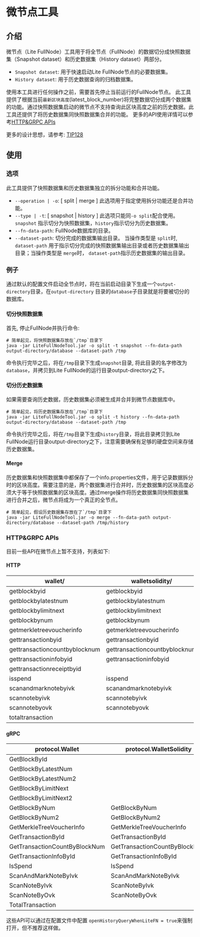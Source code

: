 # 微节点工具

## 介绍

微节点（Lite FullNode）工具用于将全节点（FullNode）的数据切分成快照数据集（Snapshot dataset）和历史数据集（History dataset）两部分。

- `Snapshot dataset`: 用于快速启动Lite FullNode节点的必要数据集。
- `History dataset`: 用于历史数据查询的归档数据集。

使用本工具进行任何操作之前，需要首先停止当前运行的FullNode节点。 此工具提供了根据当前`最新区块高度`(latest_block_number)将完整数据切分成两个数据集的功能。通过快照数据集启动的微节点不支持查询此区块高度之前的历史数据。此工具还提供了将历史数据集同快照数据集合并的功能。 更多的API使用详情可以参考[HTTP&GRPC APIs](#httpgrpc-apis)

更多的设计思想，请参考: [TIP128](https://github.com/tronprotocol/tips/issues/128)

## 使用

### 选项

此工具提供了快照数据集和历史数据集独立的拆分功能和合并功能。

- `--operation | -o`: [ split | merge ]  此选项用于指定使用拆分功能还是合并功能。
- `--type | -t`: [ snapshot | history ]  此选项只能同`-o split`配合使用。 `snapshot` 指示切分为快照数据集，`history`指示切分为历史数据集。 
- `--fn-data-path`: FullNode数据库的目录。
- `--dataset-path`: 切分完成的数据集输出目录。 当操作类型是 `split`时, `dataset-path` 用于指示切分完成的快照数据集输出目录或者历史数据集输出目录；当操作类型是 `merge`时， `dataset-path`指示历史数据集的输出目录。

### 例子

通过默认的配置文件启动全节点时，将在当前启动目录下生成一个`output-directory`目录，在`output-directory` 目录的`database`子目录就是将要被切分的数据库。 

#### 切分快照数据集

首先, 停止FullNode并执行命令:

```shell
# 简单起见，将快照数据集存放在`/tmp`目录下
java -jar LiteFullNodeTool.jar -o split -t snapshot --fn-data-path output-directory/database --dataset-path /tmp
```

命令执行完毕之后，将在`/tmp`目录下生成`snapshot`目录, 将此目录的名字修改为`database`，并拷贝到Lite FullNode的运行目录output-directory之下。 

#### 切分历史数据集

如果需要查询历史数据，历史数据集必须被生成并合并到微节点数据库中。

```shell
# 简单起见，将历史数据集存放在`/tmp`目录下
java -jar LiteFullNodeTool.jar -o split -t history --fn-data-path output-directory/database --dataset-path /tmp
```

命令执行完毕之后，将在`/tmp`目录下生成`history`目录，将此目录拷贝到Lite FullNode运行目录output-directory之下，注意需要确保有足够的硬盘空间来存储历史数据集。

#### Merge

历史数据集和快照数据集中都保存了一个info.properties文件，用于记录数据拆分时的区块高度。需要注意的是，两个数据集进行合并时，历史数据集的区块高度必须大于等于快照数据集的区块高度。通过merge操作将历史数据集同快照数据集进行合并之后，微节点将成为一个真正的全节点。

```shell
# 简单起见，假设历史数据集存放在了`/tmp`目录下
java -jar LiteFullNodeTool.jar -o merge --fn-data-path output-directory/database --dataset-path /tmp/history
```

### HTTP&GRPC APIs

目前一些API在微节点上暂不支持，列表如下:

#### HTTP

| wallet/  | walletsolidity/ |
|---|---|
| getblockbyid | getblockbyid |
| getblockbylatestnum | getblockbylatestnum |
| getblockbylimitnext | getblockbylimitnext |
| getblockbynum | getblockbynum |
| getmerkletreevoucherinfo | getmerkletreevoucherinfo |
| gettransactionbyid | gettransactionbyid |
| gettransactioncountbyblocknum | gettransactioncountbyblocknum |
| gettransactioninfobyid | gettransactioninfobyid  |
| gettransactionreceiptbyid | |
| isspend | isspend |
| scanandmarknotebyivk | scanandmarknotebyivk |
| scannotebyivk | scannotebyivk |
| scannotebyovk | scannotebyovk |
| totaltransaction |  |

#### gRPC

|  protocol.Wallet | protocol.WalletSolidity  | protocol.Database  |
|---|---|---|
| GetBlockById  |  |   |
| GetBlockByLatestNum |  |   |
| GetBlockByLatestNum2  |  |   |
| GetBlockByLimitNext |  |   |
| GetBlockByLimitNext2  |  |   |
| GetBlockByNum  | GetBlockByNum | GetBlockByNum  |
| GetBlockByNum2 | GetBlockByNum2  |   |
| GetMerkleTreeVoucherInfo | GetMerkleTreeVoucherInfo  |   |
| GetTransactionById  | GetTransactionById  |   |
| GetTransactionCountByBlockNum  | GetTransactionCountByBlockNum |   |
| GetTransactionInfoById  | GetTransactionInfoById  |   |
| IsSpend  | IsSpend  |   |
| ScanAndMarkNoteByIvk | ScanAndMarkNoteByIvk  |   |
| ScanNoteByIvk | ScanNoteByIvk |   |
| ScanNoteByOvk  | ScanNoteByOvk  |   |
| TotalTransaction |   |   |

这些API可以通过在配置文件中配置 `openHistoryQueryWhenLiteFN = true`来强制打开，但不推荐这样做。

